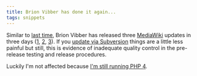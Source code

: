 ```yaml
---
title: Brion Vibber has done it again...
tags: snippets
---
```


Similar to [last time](http://wincent.dev/a/about/wincent/weblog/archives/2006/05/mediawiki_updat.php), Brion Vibber has released three [MediaWiki](http://www.mediawiki.org/) updates in three days ([1](http://mail.wikipedia.org/pipermail/mediawiki-announce/2006-October/000052.html), [2](http://mail.wikipedia.org/pipermail/mediawiki-announce/2006-October/000053.html), [3](http://mail.wikipedia.org/pipermail/mediawiki-announce/2006-October/000054.html)). If you [update via Subversion](http://www.mediawiki.org/wiki/Download_from_SVN) things are a little less painful but still, this is evidence of inadequate quality control in the pre-release testing and release procedures.

Luckily I'm not affected because [I'm still running PHP 4](http://wincent.dev/a/about/wincent/weblog/archives/2006/07/mediawiki_drops.php).
